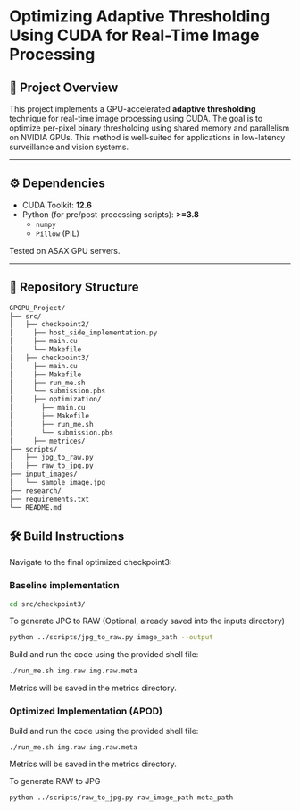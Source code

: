 # Optimizing Adaptive Thresholding Using CUDA for Real-Time Image Processing

## 📝 Project Overview

This project implements a GPU-accelerated **adaptive thresholding** technique for real-time image processing using CUDA. The goal is to optimize per-pixel binary thresholding using shared memory and parallelism on NVIDIA GPUs. This method is well-suited for applications in low-latency surveillance and vision systems.

---

## ⚙️ Dependencies

- CUDA Toolkit: **12.6**
- Python (for pre/post-processing scripts): **>=3.8**
  - `numpy`
  - `Pillow` (PIL)

Tested on ASAX GPU servers.

---

## 📁 Repository Structure
```bash
GPGPU_Project/
├── src/
│   ├── checkpoint2/
│     ├── host_side_implementation.py
│     ├── main.cu
│     └── Makefile 
│   ├── checkpoint3/
│     ├── main.cu 
│     ├── Makefile
│     ├── run_me.sh
│     └── submission.pbs
│     ├── optimization/
│       ├── main.cu 
│       ├── Makefile
│       ├── run_me.sh
│       └── submission.pbs
│     ├── metrices/  
├── scripts/
│   ├── jpg_to_raw.py
│   ├── raw_to_jpg.py
├── input_images/
│   └── sample_image.jpg
├── research/
├── requirements.txt
└── README.md 
```
## 🛠️ Build Instructions
Navigate to the final optimized checkpoint3:
### Baseline implementation
```bash 
cd src/checkpoint3/
```
To generate JPG to RAW (Optional, already saved into the  inputs directory)
```bash
python ../scripts/jpg_to_raw.py image_path --output
```

Build and run the code using the provided shell file:
```bash
./run_me.sh img.raw img.raw.meta
```
Metrics will be saved in the metrics directory.

### Optimized Implementation (APOD)
Build and run the code using the provided shell file:
```bash
./run_me.sh img.raw img.raw.meta
```
Metrics will be saved in the metrics directory.

To generate RAW to JPG 
```bash
python ../scripts/raw_to_jpg.py raw_image_path meta_path
```

